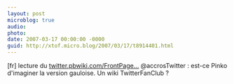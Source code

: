```yaml
---
layout: post
microblog: true
audio: 
photo: 
date: 2007-03-17 00:00:00 -0000
guid: http://xtof.micro.blog/2007/03/17/t8914401.html
---
```

[fr] lecture du [twitter.pbwiki.com/FrontPage...](https://twitter.pbwiki.com/FrontPage.) @accrosTwitter : est-ce Pinko d'imaginer la version gauloise. Un wiki TwitterFanClub ?
